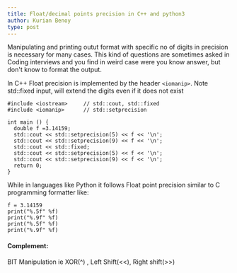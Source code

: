 ```yaml
---
title: Float/decimal points precision in C++ and python3
author: Kurian Benoy
type: post
---
```


Manipulating and printing outut format with specific no of digits in precision
is necessary for many cases. This kind of questions are sometimes asked in Coding 
interviews and you find in weird case were you know answer, but don't know to 
format the output.

In C++ Float precision is implemented by the header `<iomanip>`. Note std::fixed input, will extend the digits even if
it does not exist

```
#include <iostream>     // std::cout, std::fixed
#include <iomanip>      // std::setprecision

int main () {
  double f =3.14159;
  std::cout << std::setprecision(5) << f << '\n';
  std::cout << std::setprecision(9) << f << '\n';
  std::cout << std::fixed;
  std::cout << std::setprecision(5) << f << '\n';
  std::cout << std::setprecision(9) << f << '\n';
  return 0;
}
```

While in languages like Python it follows Float point precision similar to C programming
formatter like:

```
f = 3.14159
print("%.5f" %f)
print("%.9f" %f)
print("%.5f" %f)
print("%.9f" %f)
```

#### Complement:
BIT Manipulation ie XOR(^) , Left Shift(<<), Right shift(>>)
